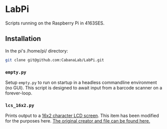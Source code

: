 # LabPi
Scripts running on the Raspberry Pi in 4163SES.

## Installation
In the pi's /home/pi/ directory:

```bash
git clone git@github.com:CabanaLab/LabPi.git
```

### `empty.py`
Setup `empty.py` to run on startup in a headless commandline environment (no GUI). This script is designed to await input from a barcode scanner on a forever-loop. 

### `lcs_16x2.py`
Prints output to a [16x2 character LCD screen](https://www.adafruit.com/products/198). This item has been modified for the purposes here. [The original creator and file can be found here.](http://www.raspberrypi-spy.co.uk/)
